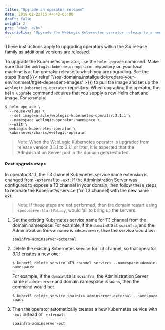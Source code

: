 ```yaml
---
title: "Upgrade an operator release"
date: 2019-02-22T15:44:42-05:00
draft: false
weight: 2
pre: "<b>b. </b>"
description: "Upgrade the WebLogic Kubernetes operator release to a newer version."
---
```


These instructions apply to upgrading operators within the 3.x release family
as additional versions are released.

To upgrade the Kubernetes operator, use the `helm upgrade` command. Make sure that the `weblogic-kubernetes-operator` repository on your local machine is at the operator release to which you are upgrading. See the steps [here]({{< relref "/soa-domains/installguide/prepare-your-environment/#get-dependent-images" >}}) to pull the image and set up the `weblogic-kubernetes-operator` repository. When upgrading the operator,
the `helm upgrade` command requires that you supply a new Helm chart and image. For example:

```
$ helm upgrade \
  --reuse-values \
  --set image=oracle/weblogic-kubernetes-operator:3.1.1 \
  --namespace weblogic-operator-namespace \
  --wait \
  weblogic-kubernetes-operator \
  kubernetes/charts/weblogic-operator
```

> Note: When the WebLogic Kubernetes operator is upgraded from release version 3.0.1 to 3.1.1 or later, it is expected that the Administration Server pod in the domain gets restarted.

#### Post upgrade steps

In operator 3.1.1, the T3 channel Kubernetes service name extension is changed from `-external` to `-ext`. If the Administration Server was configured to expose a T3 channel in your domain, then follow these steps to recreate the Kubernetes service (for T3 channel) with the new name `-ext`.

> Note: If these steps are not performed, then the domain restart using `spec.serverStartPolicy`, would fail to bring up the servers.

1. Get the existing Kubernetes service name for T3 channel from the domain namespace. For example, if the `domainUID` is `soainfra`, and the Administration Server name is `adminserver`, then the service would be:

   ```
   soainfra-adminserver-external
   ```

1. Delete the existing Kubernetes service for T3 channel, so that operator 3.1.1 creates a new one:
   ```
   $ kubectl delete service <T3 channel service> --namespace <domain-namespace>
   ```
   For example, if the `domainUID` is `soainfra`, the Administration Server name is `adminserver` and domain namespace is `soans`, then the  command would be:
   ```
   $ kubectl delete service soainfra-adminserver-external --namespace soans
   ```
1. Then the operator automatically creates a new Kubernetes service with `-ext` instead of `-external`:
   ```
   soainfra-adminserver-ext
   ```
